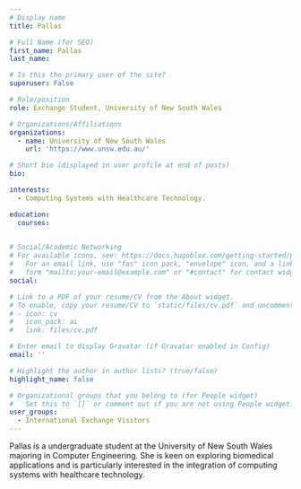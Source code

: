 ```yaml
---
# Display name
title: Pallas

# Full Name (for SEO)
first_name: Pallas
last_name: 

# Is this the primary user of the site?
superuser: False

# Role/position
role: Exchange Student, University of New South Wales

# Organizations/Affiliations
organizations:
  - name: University of New South Wales
    url: 'https://www.unsw.edu.au/'

# Short bio (displayed in user profile at end of posts)
bio: 

interests:
  - Computing Systems with Healthcare Technology.

education:
  courses:
    

# Social/Academic Networking
# For available icons, see: https://docs.hugoblox.com/getting-started/page-builder/#icons
#   For an email link, use "fas" icon pack, "envelope" icon, and a link in the
#   form "mailto:your-email@example.com" or "#contact" for contact widget.
social:

# Link to a PDF of your resume/CV from the About widget.
# To enable, copy your resume/CV to `static/files/cv.pdf` and uncomment the lines below.
# - icon: cv
#   icon_pack: ai
#   link: files/cv.pdf

# Enter email to display Gravatar (if Gravatar enabled in Config)
email: ''

# Highlight the author in author lists? (true/false)
highlight_name: false

# Organizational groups that you belong to (for People widget)
#   Set this to `[]` or comment out if you are not using People widget.
user_groups:
  - International Exchange Visitors
---
```


Pallas is a undergraduate student at the University of New South Wales majoring in Computer Engineering. She is keen on exploring biomedical applications and is particularly interested in the integration of computing systems with healthcare technology.
